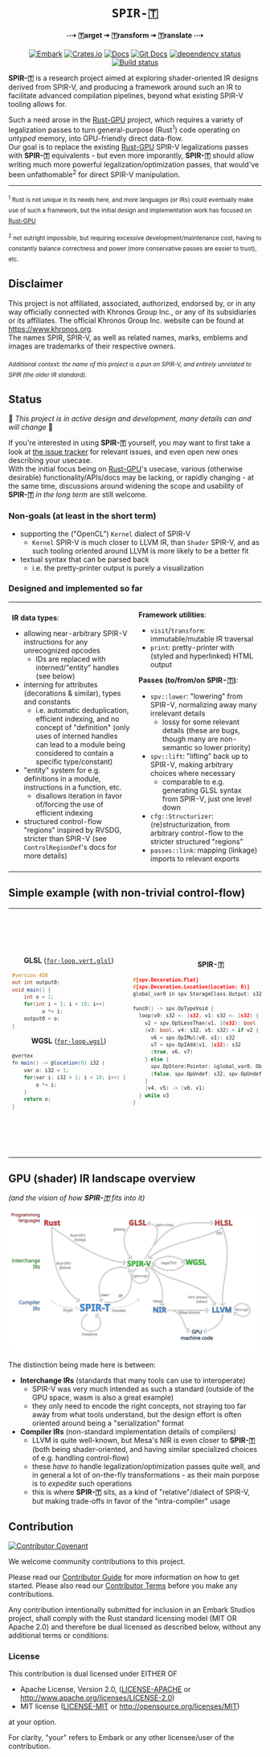 <!-- Allow this file to not have a first line heading -->
<!-- markdownlint-disable-file MD041 no-emphasis-as-heading -->

<!-- inline html -->
<!-- markdownlint-disable-file MD033 -->

<div align="center">

# `SPIR-🇹`

**⋯🢒 🇹arget 🠆 🇹ransform 🠆 🇹ranslate ⋯🢒**

[![Embark](https://img.shields.io/badge/embark-open%20source-blueviolet.svg)](https://embark.dev)
[![Crates.io](https://img.shields.io/crates/v/spirt.svg)](https://crates.io/crates/spirt)
[![Docs](https://docs.rs/spirt/badge.svg)](https://docs.rs/spirt)
[![Git Docs](https://img.shields.io/badge/git%20main%20docs-published-blue)](https://embarkstudios.github.io/spirt/spirt/index.html)
[![dependency status](https://deps.rs/repo/github/EmbarkStudios/spirt/status.svg)](https://deps.rs/repo/github/EmbarkStudios/spirt)
[![Build status](https://github.com/EmbarkStudios/spirt/workflows/CI/badge.svg)](https://github.com/EmbarkStudios/spirt/actions)
</div>

**SPIR-🇹** is a research project aimed at exploring shader-oriented IR designs derived from SPIR-V, and producing a framework around such an IR to facilitate advanced compilation pipelines, beyond what existing SPIR-V tooling allows for.

Such a need arose in the [Rust-GPU] project, which requires a variety of legalization passes to turn general-purpose (Rust<sup>1</sup>) code operating on *untyped* memory, into GPU-friendly direct data-flow.  
Our goal is to replace the existing [Rust-GPU] SPIR-V legalizations passes with **SPIR-🇹** equivalents - but even more imporantly, **SPIR-🇹** should allow writing much more powerful legalization/optimization passes, that would've been unfathomable<sup>2</sup> for direct SPIR-V manipulation.

---

<sub><sup>1</sup> Rust is not unique in its needs here, and more languages (or IRs) could eventually make use of such a framework, but the initial design and implementation work has focused on [Rust-GPU]</sub>

<sub><sup>2</sup> not outright impossible, but requiring excessive development/maintenance cost, having to constantly balance correctness and power (more conservative passes are easier to trust), etc.</sub>

## Disclaimer

This project is not affiliated, associated, authorized, endorsed by, or in any way officially connected with Khronos Group Inc., or any of its subsidiaries or its affiliates. The official Khronos Group Inc. website can be found at https://www.khronos.org.  
The names SPIR, SPIR-V, as well as related names, marks, emblems and images are trademarks of their respective owners.

<sub><i>Additional context: the name of this project is a pun on SPIR-V, and entirely unrelated to SPIR (the older IR standard).</i></sub>

## Status

🚧 *This project is in active design and development, many details can and will change* 🚧

If you're interested in using **SPIR-🇹** yourself, you may want to first take a look at [the issue tracker](https://github.com/EmbarkStudios/spirt/issues) for relevant issues, and even open new ones describing your usecase.  
With the initial focus being on [Rust-GPU]'s usecase, various (otherwise desirable) functionality/APIs/docs may be lacking, or rapidly changing - at the same time, discussions around widening the scope and usability of **SPIR-🇹** _in the long term_ are still welcome.

### Non-goals (at least in the short term)

* supporting the ("OpenCL") `Kernel` dialect of SPIR-V
  * `Kernel` SPIR-V is much closer to LLVM IR, than `Shader` SPIR-V, and
    as such tooling oriented around LLVM is more likely to be a better fit
* textual syntax that can be parsed back
  * i.e. the pretty-printer output is purely a visualization

### Designed and implemented so far

<table>
<tr><td width="50%">

**IR data types**:
* allowing near-arbitrary SPIR-V instructions for any unrecognized opcodes
  * IDs are replaced with interned/"entity" handles (see below)
* interning for attributes (decorations & similar), types and constants
  * i.e. automatic deduplication, efficient indexing, and no concept of "definition"
    (only uses of interned handles can lead to a module being considered to contain a specific type/constant)
* "entity" system for e.g. definitions in a module, instructions in a function, etc.
  * disallows iteration in favor of/forcing the use of efficient indexing
* structured control-flow "regions" inspired by RVSDG, stricter than SPIR-V
  (see `ControlRegionDef`'s docs for more details)

</td><td>

**Framework utilities**:
* `visit`/`transform`: immutable/mutable IR traversal
* `print`: pretty-printer with (styled and hyperlinked) HTML output

**Passes (to/from/on SPIR-🇹)**:
* `spv::lower`: "lowering" from SPIR-V, normalizing away many irrelevant details
  * lossy for some relevant details (these are bugs, though many are non-semantic so lower priority)
* `spv::lift`: "lifting" back up to SPIR-V, making arbitrary choices where necessary
  * comparable to e.g. generating GLSL syntax from SPIR-V, just one level down
* `cfg::Structurizer`: (re)structurization, from arbitrary control-flow to the stricter structured "regions"
* `passes::link`: mapping (linkage) imports to relevant exports

</td></tr></table>

## Simple example (with non-trivial control-flow)

<table>
<tr><td>

<div align="center">

**GLSL** ([`for-loop.vert.glsl`](tests/data/for-loop.vert.glsl))</div>
<sup>

```glsl
#version 450
out int output0;
void main() {
    int o = 1;
    for(int i = 1; i < 10; i++)
    	  o *= i;
    output0 = o;
}
```
</sup>
<div align="center">

**WGSL** ([`for-loop.wgsl`](tests/data/for-loop.wgsl))</div>
<!--FIXME(eddyb) this is WGSL but GitHub can't syntax-highlight it yet -->
<sup>

```glsl
@vertex
fn main() -> @location(0) i32 {
    var o: i32 = 1;
    for(var i: i32 = 1; i < 10; i++) {
    	o *= i;
    }
    return o;
}
```
</sup>
</td><td>

<!--FIXME(eddyb) link to GH pages having a `.spirt.html` render of this -->
<div align="center">

**SPIR-🇹**</div>
<!--FIXME(eddyb) this is SPIR-T but GitHub can't syntax-highlight it (ever?) -->
<sup>

<!-- NOTE(eddyb) BEGIN/END below processed by .github/workflows/check-examples.sh -->
<!-- BEGIN tests/data/for-loop.wgsl.spvasm.structured.spirt -->
```cxx
#[spv.Decoration.Flat]
#[spv.Decoration.Location(Location: 0)]
global_var0 in spv.StorageClass.Output: s32

func0() -> spv.OpTypeVoid {
  loop(v0: s32 <- 1s32, v1: s32 <- 1s32) {
    v2 = spv.OpSLessThan(v1, 10s32): bool
    (v3: bool, v4: s32, v5: s32) = if v2 {
      v6 = spv.OpIMul(v0, v1): s32
      v7 = spv.OpIAdd(v1, 1s32): s32
      (true, v6, v7)
    } else {
      spv.OpStore(Pointer: &global_var0, Object: v0)
      (false, spv.OpUndef: s32, spv.OpUndef: s32)
    }
    (v4, v5) -> (v0, v1)
  } while v3
}
```
<!-- END tests/data/for-loop.wgsl.spvasm.structured.spirt -->
</sup>
</td><td>

<div align="center">

**SPIR-V** ([`for-loop.wgsl.spvasm`](tests/data/for-loop.wgsl.spvasm))</div>
<!--FIXME(eddyb) this is SPIR-V assembly but GitHub can't syntax-highlight it yet -->
<sup>

```llvm
%typeof_output0 = OpTypePointer Output %i32
%output0 = OpVariable %typeof_output0 Output

%typeof_main = OpTypeFunction %void
%main = OpFunction %void None %typeof_main
  %entry = OpLabel
    OpBranch %bb0
  %bb0 = OpLabel
    OpBranch %bb1
  %bb1 = OpLabel
    %o = OpPhi %i32 %1_i32 %bb0 %o_next %bb5
    %i = OpPhi %i32 %0_i32 %bb0 %i_next %bb5
    OpLoopMerge %bb6 %bb5 None
    OpBranch %bb2
  %bb2 = OpLabel
    %cond = OpSLessThan %bool %i %10_i32
    OpSelectionMerge %bb4 None
  OpBranchConditional %cond %bb4 %bb3
  %bb3 = OpLabel
    OpBranch %bb6
  %bb4 = OpLabel
    %o_next = OpIMul %i32 %o %i
    OpBranch %bb5
  %bb5 = OpLabel
    %i_next = OpIAdd %i32 %i %1_i32
    OpBranch %bb1
  %bb6 = OpLabel
    OpStore %output0 %o
    OpReturn
OpFunctionEnd
```
</sup>
</td></tr></table>

## GPU (shader) IR landscape overview
*(and the vision of how **SPIR-🇹** fits into it)*

![](docs/landscape.svg)

The distinction being made here is between:
* **Interchange IRs** (standards that many tools can use to interoperate)
  * SPIR-V was very much intended as such a standard
    (outside of the GPU space, wasm is also a great example)
  * they only need to encode the right concepts, not straying too far away from what tools understand, but the design effort is often oriented around being a "serialization" format
* **Compiler IRs** (non-standard implementation details of compilers)
  * LLVM is quite well-known, but Mesa's NIR is even closer to **SPIR-🇹**
    (both being shader-oriented, and having similar specialized choices of e.g. handling control-flow)
  * these _have to_ handle legalization/optimization passes quite well, and in general a lot of on-the-fly transformations - as their main purpose is to _expedite_ such operations
  * this is where **SPIR-🇹** sits, as a kind of "relative"/dialect of SPIR-V, but making trade-offs in favor of the "intra-compiler" usage

## Contribution

[![Contributor Covenant](https://img.shields.io/badge/contributor%20covenant-v1.4-ff69b4.svg)](CODE_OF_CONDUCT.md)

We welcome community contributions to this project.

Please read our [Contributor Guide](CONTRIBUTING.md) for more information on how to get started.
Please also read our [Contributor Terms](CONTRIBUTING.md#contributor-terms) before you make any contributions.

Any contribution intentionally submitted for inclusion in an Embark Studios project, shall comply with the Rust standard licensing model (MIT OR Apache 2.0) and therefore be dual licensed as described below, without any additional terms or conditions:

### License

This contribution is dual licensed under EITHER OF

- Apache License, Version 2.0, ([LICENSE-APACHE](LICENSE-APACHE) or <http://www.apache.org/licenses/LICENSE-2.0>)
- MIT license ([LICENSE-MIT](LICENSE-MIT) or <http://opensource.org/licenses/MIT>)

at your option.

For clarity, "your" refers to Embark or any other licensee/user of the contribution.

[Rust-GPU]: https://github.com/EmbarkStudios/rust-gpu
